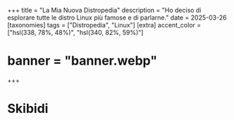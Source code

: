 +++
title = "La Mia Nuova Distropedia"
description = "Ho deciso di esplorare tutte le distro Linux più famose e di parlarne."
date = 2025-03-26
[taxonomies]
tags = ["Distropedia", "Linux"]
[extra]
accent_color = ["hsl(338, 78%, 48%)", "hsl(340, 82%, 59%)"]
# banner = "banner.webp"
+++

# Skibidi
